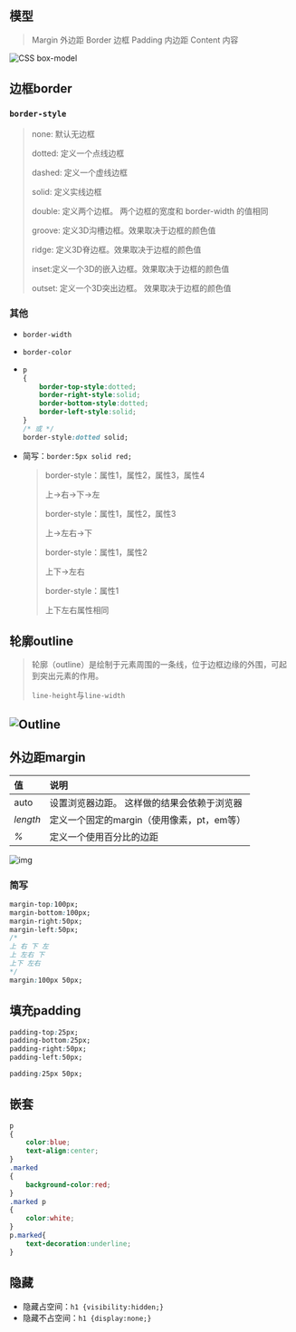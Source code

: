 <!-- 
title: 11-CSS入门
sort: 
--> 

## 模型

> Margin	外边距
> Border	边框
> Padding	内边距
> Content	内容

![CSS box-model](https://www.runoob.com/images/box-model.gif)

## 边框border

### `border-style`

> none: 默认无边框
>
> dotted: 定义一个点线边框
>
> dashed: 定义一个虚线边框
>
> solid: 定义实线边框
>
> double: 定义两个边框。 两个边框的宽度和 border-width 的值相同
>
> groove: 定义3D沟槽边框。效果取决于边框的颜色值
>
> ridge: 定义3D脊边框。效果取决于边框的颜色值
>
> inset:定义一个3D的嵌入边框。效果取决于边框的颜色值
>
> outset: 定义一个3D突出边框。 效果取决于边框的颜色值

### 其他

- `border-width`

- `border-color`

- ```css
  p
  {
      border-top-style:dotted;
      border-right-style:solid;
      border-bottom-style:dotted;
      border-left-style:solid;
  }
  /* 或 */
  border-style:dotted solid;
  ```

- 简写：`border:5px solid red;`

  > border-style：属性1，属性2，属性3，属性4
  >
  > 上->右->下->左
  >
  > border-style：属性1，属性2，属性3
  >
  > 上->左右->下
  >
  > border-style：属性1，属性2
  >
  > 上下->左右
  >
  > border-style：属性1
  >
  > 上下左右属性相同

## 轮廓outline

> 轮廓（outline）是绘制于元素周围的一条线，位于边框边缘的外围，可起到突出元素的作用。
>
> `line-height`与`line-width`

## ![Outline](https://www.runoob.com/images/box_outline.gif)

## 外边距margin

| 值       | 说明                                        |
| :------- | :------------------------------------------ |
| auto     | 设置浏览器边距。 这样做的结果会依赖于浏览器 |
| *length* | 定义一个固定的margin（使用像素，pt，em等）  |
| *%*      | 定义一个使用百分比的边距                    |

![img](https://www.runoob.com/wp-content/uploads/2013/08/VlwVi.png)

### 简写

```css
margin-top:100px;
margin-bottom:100px;
margin-right:50px;
margin-left:50px;
/* 
上 右 下 左 
上 左右 下
上下 左右
*/
margin:100px 50px;
```

## 填充padding

```css
padding-top:25px;
padding-bottom:25px;
padding-right:50px;
padding-left:50px;

padding:25px 50px;
```

## 嵌套

```css
p
{
    color:blue;
    text-align:center;
}
.marked
{
    background-color:red;
}
.marked p
{
    color:white;
}
p.marked{
    text-decoration:underline;
}
```

## 隐藏

- 隐藏占空间：`h1 {visibility:hidden;}`
- 隐藏不占空间：`h1 {display:none;}`

